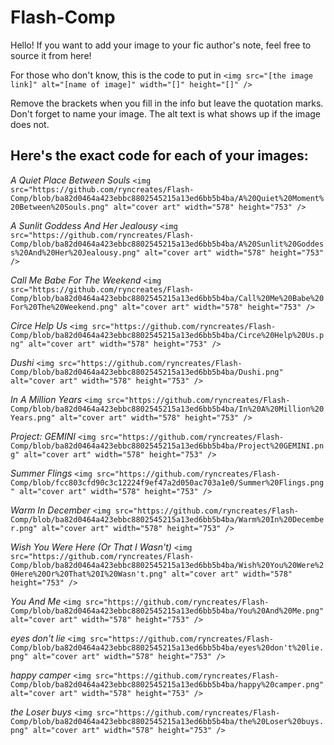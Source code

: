 # Flash-Comp

Hello! If you want to add your image to your fic author's note, feel free to source it from here!

For those who don't know, this is the code to put in
```<img src="[the image link]" alt="[name of image]" width="[]" height="[]" /> ```

Remove the brackets when you fill in the info but leave the quotation marks. Don't forget to name your image. The alt text is what shows up if the image does not.

## Here's the exact code for each of your images:

*A Quiet Place Between Souls*
```<img src="https://github.com/ryncreates/Flash-Comp/blob/ba82d0464a423ebbc8802545215a13ed6bb5b4ba/A%20Quiet%20Moment%20Between%20Souls.png" alt="cover art" width="578" height="753" /> ```

*A Sunlit Goddess And Her Jealousy*
```<img src="https://github.com/ryncreates/Flash-Comp/blob/ba82d0464a423ebbc8802545215a13ed6bb5b4ba/A%20Sunlit%20Goddess%20And%20Her%20Jealousy.png" alt="cover art" width="578" height="753" /> ```

*Call Me Babe For The Weekend*
```<img src="https://github.com/ryncreates/Flash-Comp/blob/ba82d0464a423ebbc8802545215a13ed6bb5b4ba/Call%20Me%20Babe%20For%20The%20Weekend.png" alt="cover art" width="578" height="753" /> ```

*Circe Help Us*
```<img src="https://github.com/ryncreates/Flash-Comp/blob/ba82d0464a423ebbc8802545215a13ed6bb5b4ba/Circe%20Help%20Us.png" alt="cover art" width="578" height="753" /> ```

*Dushi*
```<img src="https://github.com/ryncreates/Flash-Comp/blob/ba82d0464a423ebbc8802545215a13ed6bb5b4ba/Dushi.png" alt="cover art" width="578" height="753" /> ```

*In A Million Years*
```<img src="https://github.com/ryncreates/Flash-Comp/blob/ba82d0464a423ebbc8802545215a13ed6bb5b4ba/In%20A%20Million%20Years.png" alt="cover art" width="578" height="753" /> ```

*Project: GEMINI*
```<img src="https://github.com/ryncreates/Flash-Comp/blob/ba82d0464a423ebbc8802545215a13ed6bb5b4ba/Project%20GEMINI.png" alt="cover art" width="578" height="753" /> ```

*Summer Flings*
``` <img src="https://github.com/ryncreates/Flash-Comp/blob/fcc803cfd90c3c12224f9ef47a2d050ac703a1e0/Summer%20Flings.png" alt="cover art" width="578" height="753" /> ```

*Warm In December*
```<img src="https://github.com/ryncreates/Flash-Comp/blob/ba82d0464a423ebbc8802545215a13ed6bb5b4ba/Warm%20In%20December.png" alt="cover art" width="578" height="753" /> ```

*Wish You Were Here (Or That I Wasn't)*
```<img src="https://github.com/ryncreates/Flash-Comp/blob/ba82d0464a423ebbc8802545215a13ed6bb5b4ba/Wish%20You%20Were%20Here%20Or%20That%20I%20Wasn't.png" alt="cover art" width="578" height="753" /> ```

*You And Me*
```<img src="https://github.com/ryncreates/Flash-Comp/blob/ba82d0464a423ebbc8802545215a13ed6bb5b4ba/You%20And%20Me.png" alt="cover art" width="578" height="753" /> ```

*eyes don't lie*
```<img src="https://github.com/ryncreates/Flash-Comp/blob/ba82d0464a423ebbc8802545215a13ed6bb5b4ba/eyes%20don't%20lie.png" alt="cover art" width="578" height="753" /> ```

*happy camper*
```<img src="https://github.com/ryncreates/Flash-Comp/blob/ba82d0464a423ebbc8802545215a13ed6bb5b4ba/happy%20camper.png" alt="cover art" width="578" height="753" /> ```

*the Loser buys*
```<img src="https://github.com/ryncreates/Flash-Comp/blob/ba82d0464a423ebbc8802545215a13ed6bb5b4ba/the%20Loser%20buys.png" alt="cover art" width="578" height="753" /> ```

